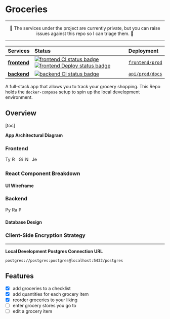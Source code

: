 # Groceries

<hr>
<p align='center'>
🚧 The services under the project are currently private, but you can raise issues against this repo so I can triage them. 🚧
</p>
<hr>

| Services							 						                      		    |   Status       |   Deployment       |
| :---															                        	    |     :---       |     :---       |
| **[frontend](https://github.com/BhawickJain/groceries-fe)**     | [![frontend CI status badge](https://github.com/BhawickJain/groceries-fe/actions/workflows/ci.yaml/badge.svg)](https://github.com/BhawickJain/groceries-fe/actions/workflows/ci.yaml)  [![frontend Deploy status badge](https://github.com/BhawickJain/groceries-fe/actions/workflows/cd.yaml/badge.svg)](https://github.com/BhawickJain/groceries-fe/actions/workflows/cd.yaml) | [`frontend/prod`](https://bhawickjain.github.io/groceries-fe/)
| **[backend](https://github.com/BhawickJain/groceries-api)**     | [![backend CI status badge](https://github.com/BhawickJain/groceries-api/actions/workflows/ci.yml/badge.svg)](https://github.com/BhawickJain/groceries-api/actions/workflows/ci.yml) | [`api/prod/docs`](https://groceries-api-prod.up.railway.app/docs)

A full-stack app that allows you to track your grocery shopping. This Repo holds the `docker-compose` setup to spin up the local development environment.

## Overview

[toc]

__App Architectural Diagram__

### Frontend

<img src="https://img.shields.io/badge/typescript-%23007ACC.svg?style=flat&logo=typescript&logoColor=white" alt="Typescript" height=17> <img src="https://img.shields.io/badge/react-%2320232a.svg?style=flat&logo=react&logoColor=%2361DAFB" alt="React" height=17> <img src="https://img.shields.io/badge/github%20pages-121013?style=flat&logo=github&logoColor=white" alt="GitHub Pages" height=17> <img src="https://img.shields.io/badge/vite-%23646CFF.svg?style=flat&logo=vite&logoColor=white" alt="Next JS" height=17> <img src="https://img.shields.io/badge/-jest-%23C21325?style=flat&logo=jest&logoColor=white" alt="Jest" height=17>

### React Component Breakdown
#### UI Wireframe

### Backend
<img src="https://img.shields.io/badge/python-3670A0?style=flat&logo=python&logoColor=ffdd54" alt="Python" height=17> <img src="https://img.shields.io/badge/railway-railway?style=flat&logo=railway&logoColor=white&color=black" alt="Railway" height=17> <img src="https://img.shields.io/badge/postgres-%23316192.svg?style=flat&logo=postgresql&logoColor=white" alt="Postgres" height=17> 

#### Database Design
### Client-Side Encryption Strategy


<hr>


__Local Development Postgres Connection URL__  
```
postgres://postgres:postgres@localhost:5432/postgres
```


## Features
- [x] add groceries to a checklist
- [x] add quantities for each grocery item
- [x] reorder groceries to your liking
- [ ] enter grocery stores you go to
- [ ] edit a grocery item
